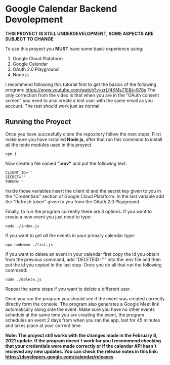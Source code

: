 # Google Calendar Backend Devolepment

**THIS PROYECT IS STILL UNDERDEVELOPMENT, SOME ASPECTS ARE SUBJECT TO CHANGE**

To use this proyect you **MUST** have some basic experience using:
1. Google Cloud Plataform
2. Google Calendar
3. OAuth 2.0 Playground
4. Node js

I recommend following this tutorial first to get the basics of the following program: https://www.youtube.com/watch?v=zrLf4KMs71E&t=978s
The only correction from the video is that when you are in the "OAuth consent screen" you need to also create a test user with the same email as you account. The rest should work just as normal.

## Running the Proyect
Once you have succesfully clone the repository follow the next steps:
First make sure you have installed **Node js**, after that run this command to install *all* the node modules used in this proyect.
```
npm i
```

Now create a file named **".env"** and put the following text:
```
CLIENT_ID=''
SECRET=''
TOKEN=''
```
Inside those variables insert the client id and the secret key given to you in the "Credentials" section of Google Cloud Plataform.
In the last variable add the "Refresh token" given to you from the OAuth 2.0 Playground.

Finally, to run the program currently there are 3 options. If you want to create a new event you just need to type:
```
node ./index.js

```
If you want to get *all* the events in your primary calendar type:
```
npx nodemon ./list.js
```

If you want to delete an event in your calendar first copy the Id you obtain from the previous command, add "DELETEID=''" into the .env file and then put the id you copied in the last step. Once you do all that run the following command:
```
node ./delete.js
```
Repeat the same steps if you want to delete a different user.

Once you run the program you should see if the event was created correctly directly form the console. The program also generates a Google Meet link automatically along side the event. Make sure you have no other events schedule at the same time you are creating the event, the program schedules an event 2 days from when you ran the app, last for 45 minutes and takes place at your current time.

**Note: The proyect still works with the changes made in the February 8, 2021 update. If the program doesn´t work for you I recommend checking that your credentials were made correctly or if the calendar API hasn´t recieved any new updates. You can check the release notes in this link: https://developers.google.com/calendar/releases**